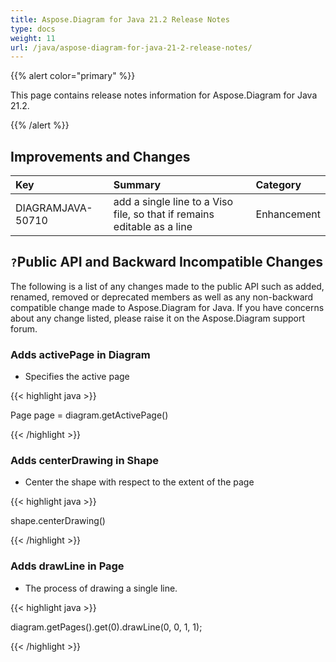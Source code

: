 ```yaml
---
title: Aspose.Diagram for Java 21.2 Release Notes
type: docs
weight: 11
url: /java/aspose-diagram-for-java-21-2-release-notes/
---
```


{{% alert color="primary" %}}

This page contains release notes information for Aspose.Diagram for Java 21.2.

{{% /alert %}}
## **Improvements and Changes** ##

|**Key**|**Summary**|**Category**|
| :- | :- | :- |
|DIAGRAMJAVA-50710|add a single line to a Viso file, so that if remains editable as a line|Enhancement|
## `?`**Public API and Backward Incompatible Changes**
The following is a list of any changes made to the public API such as added, renamed, removed or deprecated members as well as any non-backward compatible change made to Aspose.Diagram for Java. If you have concerns about any change listed, please raise it on the Aspose.Diagram support forum.
### **Adds activePage in Diagram**
- Specifies the active page

{{< highlight java >}}

 Page page = diagram.getActivePage()

{{< /highlight >}}
### **Adds centerDrawing in Shape**
- Center the shape with respect to the extent of the page

{{< highlight java >}}

 shape.centerDrawing()

{{< /highlight >}}
### **Adds drawLine in Page**
- The process of drawing a single line.

{{< highlight java >}}

  diagram.getPages().get(0).drawLine(0, 0, 1, 1);

{{< /highlight >}}